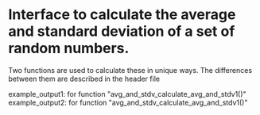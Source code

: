 # Interface to calculate the average and standard deviation of a set of random numbers.
Two functions are used to calculate these in unique ways. The differences between them are described in the header file

example_output1: for function "avg_and_stdv_calculate_avg_and_stdv1()"
example_output2: for function "avg_and_stdv_calculate_avg_and_stdv1()"
